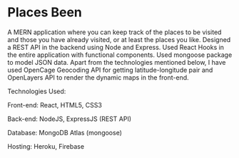 # Places Been 

A MERN application where you can keep track of the places to be visited and those you have already visited, or at least the places you like. Designed a REST API in the backend using Node and Express. Used React Hooks in the entire application with functional components. Used mongoose package to model JSON data. Apart from the technologies mentioned below, I have used OpenCage Geocoding API for getting latitude-longitude pair and OpenLayers API to render the dynamic maps in the front-end.

Technologies Used:

Front-end: React, HTML5, CSS3

Back-end: NodeJS, ExpressJS (REST API)

Database: MongoDB Atlas (mongoose)

Hosting: Heroku, Firebase
